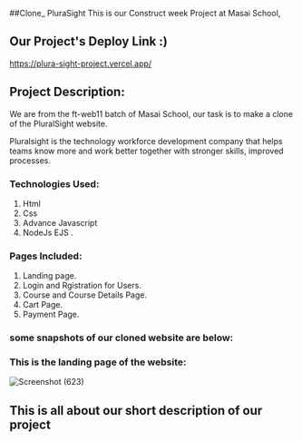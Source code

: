 ##Clone_ PluraSight
This is our Construct week Project at Masai School,

## Our Project's Deploy Link :)

https://plura-sight-project.vercel.app/

## Project Description:

We are from the ft-web11 batch of Masai School, our task is to make a clone of the PluralSight website.

Pluralsight is the technology workforce development company that helps teams know more and work better together with stronger skills, improved processes.

### Technologies Used: 
1. Html 
2. Css 
3. Advance Javascript 
4. NodeJs EJS .

### Pages Included: 
1. Landing page. 
2. Login and Rgistration for Users. 
3. Course and Course Details Page. 
4. Cart Page. 
5. Payment Page.
 
### some snapshots of our cloned website are below: 

### This is the landing page of the website:

![Screenshot (623)](https://miro.medium.com/max/1400/1*NCuirbrHrAOT8KD9igp7-Q.jpeg)


## This is all about our short description of our project

